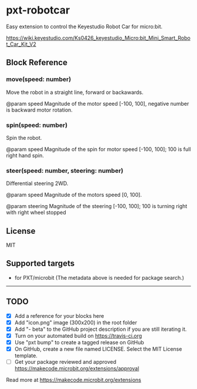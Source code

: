 # pxt-robotcar
Easy extension to control the Keyestudio Robot Car for micro:bit.

https://wiki.keyestudio.com/Ks0426_keyestudio_Micro:bit_Mini_Smart_Robot_Car_Kit_V2

## Block Reference

### move(speed: number)
Move the robot in a straight line, forward or backawards.

@param speed Magnitude of the motor speed [-100, 100], negative number is backward motor rotation.

### spin(speed: number)
Spin the robot.

@param speed Magnitude of the spin for motor speed [-100, 100]; 100 is full right hand spin.

### steer(speed: number, steering: number)
Differential steering 2WD.

@param speed Magnitude of the motors speed [0, 100].

@param steering Magnitude of the steering [-100, 100]; 100 is turning right with right wheel stopped

## License
MIT

## Supported targets

* for PXT/microbit
(The metadata above is needed for package search.)

---

## TODO

- [X] Add a reference for your blocks here
- [X] Add "icon.png" image (300x200) in the root folder
- [X] Add "- beta" to the GitHub project description if you are still iterating it.
- [X] Turn on your automated build on https://travis-ci.org
- [X] Use "pxt bump" to create a tagged release on GitHub
- [X] On GitHub, create a new file named LICENSE. Select the MIT License template.
- [ ] Get your package reviewed and approved https://makecode.microbit.org/extensions/approval

Read more at https://makecode.microbit.org/extensions
